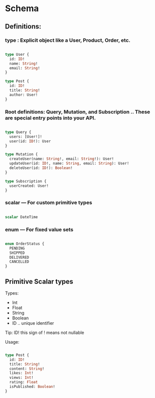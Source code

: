 # Schema

## Definitions:

### type : Explicit object like a User, Product, Order, etc.

```graphql

type User {
  id: ID!
  name: String!
  email: String!
}

type Post {
  id: ID!
  title: String!
  author: User!
}

```

### Root definitions: Query, Mutation, and Subscription .. These are special entry points into your API.

```graphql

type Query {
  users: [User!]!
  user(id: ID!): User
}

type Mutation {
  createUser(name: String!, email: String!): User!
  updateUser(id: ID!, name: String, email: String): User!
  deleteUser(id: ID!): Boolean!
}

type Subscription {
  userCreated: User!
}

```

### scalar — For custom primitive types

```graphql

scalar DateTime

```

### enum — For fixed value sets

```graphql

enum OrderStatus {
  PENDING
  SHIPPED
  DELIVERED
  CANCELLED
}

```


## Primitive Scalar types

Types:
- Int
- Float
- String
- Boolean
- ID .. unique identifier

Tip: ID! this sign of ! means not nullable
 
Usage:

```graphql

type Post {
  id: ID!
  title: String!
  content: String!
  likes: Int!
  views: Int!
  rating: Float
  isPublished: Boolean!
}


```